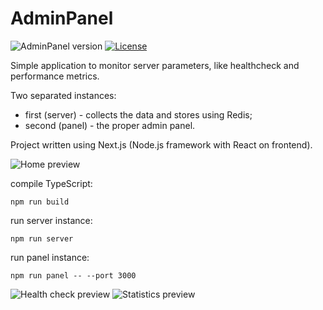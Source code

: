 # AdminPanel

![AdminPanel version](https://img.shields.io/badge/AdminPanel-0.1.0-green.svg)
[![License](https://img.shields.io/badge/license-MIT-red.svg)](https://opensource.org/licenses/MIT)

Simple application to monitor server parameters, like healthcheck and performance metrics.

Two separated instances:
- first (server) - collects the data and stores using Redis;
- second (panel) - the proper admin panel.

Project written using Next.js (Node.js framework with React on frontend).

![Home preview](https://cdn.kon.ovh/pub/admin-panel_home.png)

compile TypeScript:
```
npm run build
```

run server instance:
```
npm run server
```

run panel instance:
```
npm run panel -- --port 3000
```

![Health check preview](https://cdn.kon.ovh/pub/admin-panel_health-check.png)
![Statistics preview](https://cdn.kon.ovh/pub/admin-panel_statistics.png)

